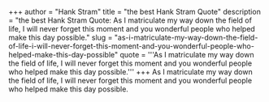 +++
author = "Hank Stram"
title = "the best Hank Stram Quote"
description = "the best Hank Stram Quote: As I matriculate my way down the field of life, I will never forget this moment and you wonderful people who helped make this day possible."
slug = "as-i-matriculate-my-way-down-the-field-of-life-i-will-never-forget-this-moment-and-you-wonderful-people-who-helped-make-this-day-possible"
quote = '''As I matriculate my way down the field of life, I will never forget this moment and you wonderful people who helped make this day possible.'''
+++
As I matriculate my way down the field of life, I will never forget this moment and you wonderful people who helped make this day possible.
